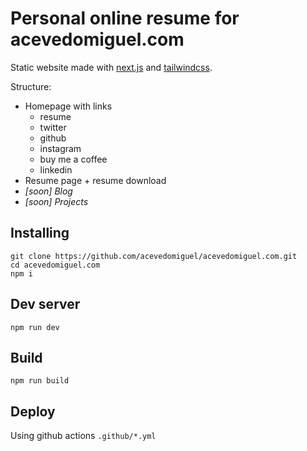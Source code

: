 # Personal online resume for acevedomiguel.com

Static website made with [next.js](https://nextjs.org/) and [tailwindcss](https://tailwindcss.com/).

Structure:
* Homepage with links
    * resume
    * twitter
    * github
    * instagram
    * buy me a coffee
    * linkedin
* Resume page + resume download
* _[soon] Blog_
* _[soon] Projects_

## Installing
```
git clone https://github.com/acevedomiguel/acevedomiguel.com.git
cd acevedomiguel.com
npm i
```

## Dev server
```
npm run dev
```

## Build
```
npm run build
```

## Deploy
Using github actions `.github/*.yml`